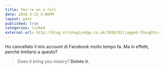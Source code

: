 ```yaml
---
title: You're on a roll 
date: 2018-3-22 5:00PM
layout: post
published: true
categories: linked
external-url: http://blog.strategicedge.co.uk/2018/03/jagged-thoughts-for-jagged-times-285.html
---
```


Ho cancellato il mio account di Facebook molto tempo fa. Ma in effetti, perché limitarsi a questo?

> Does it bring you misery? **Delete it.**



